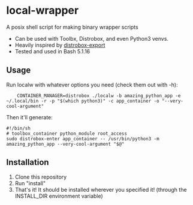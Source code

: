 local-wrapper
===============

A posix shell script for making binary wrapper scripts
- Can be used with Toolbx, Distrobox, and even Python3 venvs.
- Heavily inspired by [distrobox-export](https://github.com/89luca89/distrobox)
- Tested and used in Bash 5.1.16

## Usage
Run localw with whatever options you need (check them out with -h):
```
    CONTAINER_MANAGER=distrobox ./localw -b amazing_python_app -e ~/.local/bin -r -p "$(which python3)" -c app_container -o "--very-cool-argument"
```
Then it'll generate:
```
#!/bin/sh
# toolbox_container python_module root_access
sudo distrobox-enter app_container -- /usr/bin/python3 -m amazing_python_app --very-cool-argument "$@"
```

## Installation

1. Clone this repository
2. Run "install"
3. That's it! It should be installed wherever you specified it! (through the INSTALL_DIR environment variable)
